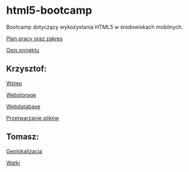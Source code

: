 html5-bootcamp
==============

Bootcamp dotyczący wykożystania HTML5 w środowiskach mobilnych.

[Plan pracy oraz zakres](https://github.com/romanowski/html5-bootcamp/wiki/Plan-pracy-oraz-zakres)

[Opis projektu](https://github.com/romanowski/html5-bootcamp/wiki/Opis-projektu)


## Krzysztof:

[Wstęp](https://github.com/romanowski/html5-bootcamp/wiki/Wst%C4%99p)

[Webstorage](https://github.com/romanowski/html5-bootcamp/wiki/Webstorage)

[Webdatabase](https://github.com/romanowski/html5-bootcamp/wiki/Webdatabase)

[Przetwarzanie plików](https://github.com/romanowski/html5-bootcamp/wiki/Przetwarzanie-plik%C3%B3w)

## Tomasz:

[Geolokalizacja](https://github.com/romanowski/html5-bootcamp/wiki/Geolokalizacja)

[Wątki](https://github.com/romanowski/html5-bootcamp/wiki/W%C4%85tki)
